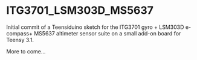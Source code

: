 ITG3701_LSM303D_MS5637
======================

Initial commit of a Teensiduino sketch for the ITG3701 gyro + LSM303D e-compass+ MS5637 altimeter sensor suite on a small add-on board for Teensy 3.1.

More to come...
